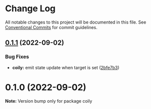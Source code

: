 # Change Log

All notable changes to this project will be documented in this file.
See [Conventional Commits](https://conventionalcommits.org) for commit guidelines.

## [0.1.1](https://github.com/tkofh/coily/compare/coily@0.1.0...coily@0.1.1) (2022-09-02)

### Bug Fixes

- **coily:** emit state update when target is set ([2bfe7b3](https://github.com/tkofh/coily/commit/2bfe7b340e6a2e2dca9a0c36f9d12580649ce396))

# 0.1.0 (2022-09-02)

**Note:** Version bump only for package coily
